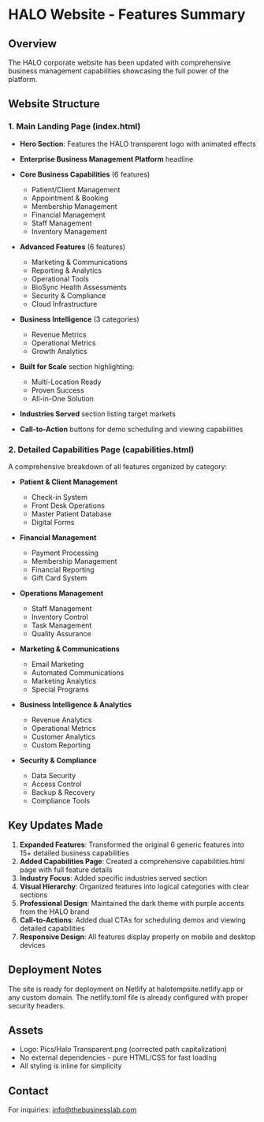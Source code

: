 # HALO Website - Features Summary

## Overview
The HALO corporate website has been updated with comprehensive business management capabilities showcasing the full power of the platform.

## Website Structure

### 1. Main Landing Page (index.html)
- **Hero Section**: Features the HALO transparent logo with animated effects
- **Enterprise Business Management Platform** headline
- **Core Business Capabilities** (6 features)
  - Patient/Client Management
  - Appointment & Booking
  - Membership Management  
  - Financial Management
  - Staff Management
  - Inventory Management

- **Advanced Features** (6 features)
  - Marketing & Communications
  - Reporting & Analytics
  - Operational Tools
  - BioSync Health Assessments
  - Security & Compliance
  - Cloud Infrastructure

- **Business Intelligence** (3 categories)
  - Revenue Metrics
  - Operational Metrics
  - Growth Analytics

- **Built for Scale** section highlighting:
  - Multi-Location Ready
  - Proven Success
  - All-in-One Solution

- **Industries Served** section listing target markets
- **Call-to-Action** buttons for demo scheduling and viewing capabilities

### 2. Detailed Capabilities Page (capabilities.html)
A comprehensive breakdown of all features organized by category:

- **Patient & Client Management**
  - Check-in System
  - Front Desk Operations
  - Master Patient Database
  - Digital Forms

- **Financial Management**
  - Payment Processing
  - Membership Management
  - Financial Reporting
  - Gift Card System

- **Operations Management**
  - Staff Management
  - Inventory Control
  - Task Management
  - Quality Assurance

- **Marketing & Communications**
  - Email Marketing
  - Automated Communications
  - Marketing Analytics
  - Special Programs

- **Business Intelligence & Analytics**
  - Revenue Analytics
  - Operational Metrics
  - Customer Analytics
  - Custom Reporting

- **Security & Compliance**
  - Data Security
  - Access Control
  - Backup & Recovery
  - Compliance Tools

## Key Updates Made

1. **Expanded Features**: Transformed the original 6 generic features into 15+ detailed business capabilities
2. **Added Capabilities Page**: Created a comprehensive capabilities.html page with full feature details
3. **Industry Focus**: Added specific industries served section
4. **Visual Hierarchy**: Organized features into logical categories with clear sections
5. **Professional Design**: Maintained the dark theme with purple accents from the HALO brand
6. **Call-to-Actions**: Added dual CTAs for scheduling demos and viewing detailed capabilities
7. **Responsive Design**: All features display properly on mobile and desktop devices

## Deployment Notes

The site is ready for deployment on Netlify at halotempsite.netlify.app or any custom domain. The netlify.toml file is already configured with proper security headers.

## Assets
- Logo: Pics/Halo Transparent.png (corrected path capitalization)
- No external dependencies - pure HTML/CSS for fast loading
- All styling is inline for simplicity

## Contact
For inquiries: info@thebusinesslab.com